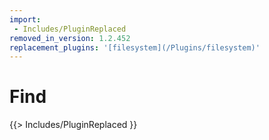 ```yaml
---
import:
 - Includes/PluginReplaced
removed_in_version: 1.2.452
replacement_plugins: '[filesystem](/Plugins/filesystem)'
---
```

# Find
{{> Includes/PluginReplaced }}